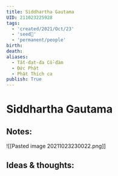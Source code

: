 ```yaml
---
title: Siddhartha Gautama
UID: 211023225928
tags:
  - 'created/2021/Oct/23'
  - 'seed🥜'
  - 'permanent/people'
birth: 
death: 
aliases:
  - Tất-đạt-đa Cồ-đàm
  - Đức Phật
  - Phật Thích ca
publish: True
---
```

# Siddhartha Gautama

## Notes:
![[Pasted image 20211023230022.png]]

## Ideas & thoughts:

